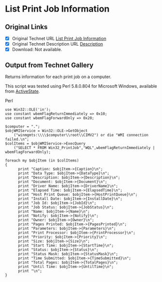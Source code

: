 # List Print Job Information

## Original Links

- [x] Original Technet URL [List Print Job Information](https://gallery.technet.microsoft.com/3d913b42-dfa1-4e25-9f24-a5efe5a9778b)
- [x] Original Technet Description URL [Description](https://gallery.technet.microsoft.com/3d913b42-dfa1-4e25-9f24-a5efe5a9778b/description)
- [x] Download: Not available.

## Output from Technet Gallery

Returns information for each print job on a computer.

This script was tested using Perl 5.8.0.804 for Microsoft Windows, available from [ActiveState](http://www.activestate.com).

Perl

```
use Win32::OLE('in');
use constant wbemFlagReturnImmediately => 0x10;
use constant wbemFlagForwardOnly => 0x20;

$computer = ".";
$objWMIService = Win32::OLE->GetObject
    ("winmgmts:\\\\$computer\\root\\CIMV2") or die "WMI connection failed.\n";
$colItems = $objWMIService->ExecQuery
    ("SELECT * FROM Win32_PrintJob","WQL",wbemFlagReturnImmediately | wbemFlagForwardOnly);

foreach my $objItem (in $colItems)
{
      print "Caption: $objItem->{Caption}\n";
      print "Data Type: $objItem->{DataType}\n";
      print "Description: $objItem->{Description}\n";
      print "Document: $objItem->{Document}\n";
      print "Driver Name: $objItem->{DriverName}\n";
      print "Elapsed Time: $objItem->{ElapsedTime}\n";
      print "Host Print Queue: $objItem->{HostPrintQueue}\n";
      print "Install Date: $objItem->{InstallDate}\n";
      print "Job Id: $objItem->{JobId}\n";
      print "Job Status: $objItem->{JobStatus}\n";
      print "Name: $objItem->{Name}\n";
      print "Notify: $objItem->{Notify}\n";
      print "Owner: $objItem->{Owner}\n";
      print "Pages Printed: $objItem->{PagesPrinted}\n";
      print "Parameters: $objItem->{Parameters}\n";
      print "Print Processor: $objItem->{PrintProcessor}\n";
      print "Priority: $objItem->{Priority}\n";
      print "Size: $objItem->{Size}\n";
      print "Start Time: $objItem->{StartTime}\n";
      print "Status: $objItem->{Status}\n";
      print "Status Mask: $objItem->{StatusMask}\n";
      print "Time Submitted: $objItem->{TimeSubmitted}\n";
      print "Total Pages: $objItem->{TotalPages}\n";
      print "Until Time: $objItem->{UntilTime}\n";
      print "\n";
}
```

